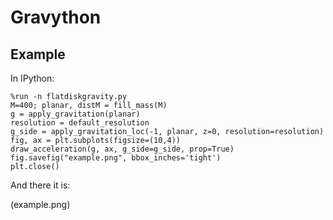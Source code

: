 Gravython
=========

## Example

In IPython:

    %run -n flatdiskgravity.py
    M=400; planar, distM = fill_mass(M)
    g = apply_gravitation(planar)
    resolution = default_resolution
    g_side = apply_gravitation_loc(-1, planar, z=0, resolution=resolution)
    fig, ax = plt.subplots(figsize=(10,4))
    draw_acceleration(g, ax, g_side=g_side, prop=True)
    fig.savefig("example.png", bbox_inches='tight')
    plt.close()

And there it is:

(example.png)
